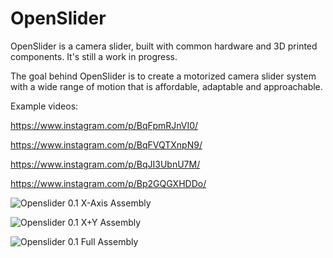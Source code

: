 # OpenSlider
OpenSlider is a camera slider, built with common hardware and 3D printed components. It's still a work in progress.

The goal behind OpenSlider is to create a motorized camera slider system with a wide range of motion that is affordable, adaptable and approachable.

Example videos:

https://www.instagram.com/p/BqFpmRJnVI0/

https://www.instagram.com/p/BqFVQTXnpN9/

https://www.instagram.com/p/BqJI3UbnU7M/

https://www.instagram.com/p/Bp2GQGXHDDo/


![Openslider 0.1 X-Axis Assembly](https://imgur.com/V4a86Ly)

![Openslider 0.1 X+Y Assembly](https://imgur.com/O4zkEdA)

![Openslider 0.1 Full Assembly](https://imgur.com/E903fqt)
